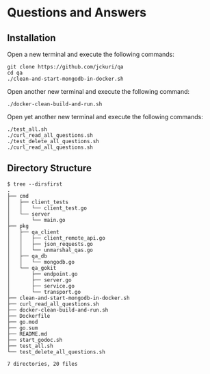 # Questions and Answers

## Installation

Open a new terminal and execute the following commands:

```
git clone https://github.com/jckuri/qa
cd qa
./clean-and-start-mongodb-in-docker.sh
```

Open another new terminal and execute the following command: 

```
./docker-clean-build-and-run.sh
```

Open yet another new terminal and execute the following commands: 

```
./test_all.sh 
./curl_read_all_questions.sh 
./test_delete_all_questions.sh
./curl_read_all_questions.sh 
```

## Directory Structure

```
$ tree --dirsfirst
.
├── cmd
│   ├── client_tests
│   │   └── client_test.go
│   └── server
│       └── main.go
├── pkg
│   ├── qa_client
│   │   ├── client_remote_api.go
│   │   ├── json_requests.go
│   │   └── unmarshal_qas.go
│   ├── qa_db
│   │   └── mongodb.go
│   └── qa_gokit
│       ├── endpoint.go
│       ├── server.go
│       ├── service.go
│       └── transport.go
├── clean-and-start-mongodb-in-docker.sh
├── curl_read_all_questions.sh
├── docker-clean-build-and-run.sh
├── Dockerfile
├── go.mod
├── go.sum
├── README.md
├── start_godoc.sh
├── test_all.sh
└── test_delete_all_questions.sh

7 directories, 20 files
```
